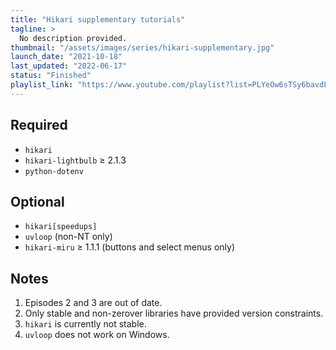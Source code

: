 ```yaml
---
title: "Hikari supplementary tutorials"
tagline: >
  No description provided.
thumbnail: "/assets/images/series/hikari-supplementary.jpg"
launch_date: "2021-10-18"
last_updated: "2022-06-17"
status: "Finished"
playlist_link: "https://www.youtube.com/playlist?list=PLYeOw6sTSy6bavdLzROgQl6PAVuLh-xhE"
---
```


## Required

* `hikari`
* `hikari-lightbulb` ≥ 2.1.3
* `python-dotenv`

## Optional

* `hikari[speedups]`
* `uvloop` (non-NT only)
* `hikari-miru` ≥ 1.1.1 (buttons and select menus only)

## Notes

1. Episodes 2 and 3 are out of date.
2. Only stable and non-zerover libraries have provided version constraints.
3. `hikari` is currently not stable.
4. `uvloop` does not work on Windows.
